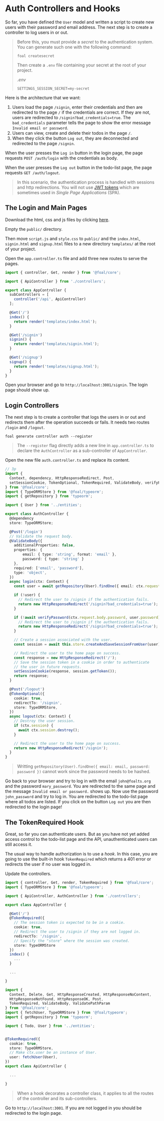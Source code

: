 # Auth Controllers and Hooks

So far, you have defined the `User` model and written a script to create new users with their password and email address. The next step is to create a controller to log users in or out.

> Before this, you must provide a *secret* to the authentication system. You can generate such one with the following command:
>
> ```
> foal createsecret
> ```
>
> Then create a `.env` file containing your secret at the root of your project.
>
> *.env*
> ```
> SETTINGS_SESSION_SECRET=my-secret
> ```

Here is the architecture that we want:

1. Users load the page `/signin`, enter their credentials and then are redirected to the page `/` if the credentials are correct. If they are not, users are redirected to `/signin?bad_credentials=true`. The `bad_credentials` parameter tells the page to show the error message `Invalid email or password`.
1. Users can view, create and delete their todos in the page `/`.
1. When they click the button `Log out`, they are deconnected and redirected to the page `/signin`.

When the user presses the `Log in` button in the login page, the page requests `POST /auth/login` with the credentials as body.

When the user presses the `Log out` button in the todo-list page, the page requests `GET /auth/logout`.

> In this scenario, the authentication process is handled with sessions and http redirections. You will not use [JWT tokens](https://en.wikipedia.org/wiki/JSON_Web_Token#Use) which are sometimes used in *Single Page Applications* (SPA).

## The Login and Main Pages

Download the html, css and js files by clicking [here](https://foalts.org/multi-user-todo-list-v1.zip).

Empty the `public/` directory.

Then move `script.js` and `style.css` to `public/` and the `index.html`, `signin.html` and `signup.html` files to a new directory `templates/` at the root of your project.

Open the `app.controller.ts` file and add three new routes to serve the pages.

```typescript
import { controller, Get, render } from '@foal/core';

import { ApiController } from './controllers';

export class AppController {
  subControllers = [
    controller('/api', ApiController)
  ];

  @Get('/')
  index() {
    return render('templates/index.html');
  }

  @Get('/signin')
  signin() {
    return render('templates/signin.html');
  }

  @Get('/signup')
  signup() {
    return render('templates/signup.html');
  }
}

```

Open your browser and go to `http://localhost:3001/signin`. The login page should show up.

## Login Controllers

The next step is to create a controller that logs the users in or out and redirects them after the operation succeeds or fails. It needs two routes `/login` and `/logout`.

```
foal generate controller auth --register
```

> The `--register` flag directly adds a new line in `app.controller.ts` to declare the `AuthController` as a sub-controller of `AppController`.

Open the new file `auth.controller.ts` and replace its content.

```typescript
// 3p
import {
  Context, dependency, HttpResponseRedirect, Post,
  setSessionCookie, TokenOptional, TokenRequired, ValidateBody, verifyPassword
} from '@foal/core';
import { TypeORMStore } from '@foal/typeorm';
import { getRepository } from 'typeorm';

import { User } from '../entities';

export class AuthController {
  @dependency
  store: TypeORMStore;

  @Post('/login')
  // Validate the request body.
  @ValidateBody({
    additionalProperties: false,
    properties: {
        email: { type: 'string', format: 'email' },
        password: { type: 'string' }
    },
    required: ['email', 'password'],
    type: 'object',
  })
  async login(ctx: Context) {
    const user = await getRepository(User).findOne({ email: ctx.request.body.email });

    if (!user) {
      // Redirect the user to /signin if the authentication fails.
      return new HttpResponseRedirect('/signin?bad_credentials=true');
    }

    if (!await verifyPassword(ctx.request.body.password, user.password)) {
      // Redirect the user to /signin if the authentication fails.
      return new HttpResponseRedirect('/signin?bad_credentials=true');
    }

    // Create a session associated with the user.
    const session = await this.store.createAndSaveSessionFromUser(user);

    // Redirect the user to the home page on success.
    const response = new HttpResponseRedirect('/');
    // Save the session token in a cookie in order to authenticate
    // the user in future requests.
    setSessionCookie(response, session.getToken());
    return response;
  }

  @Post('/logout')
  @TokenOptional({
    cookie: true,
    redirectTo: '/signin',
    store: TypeORMStore,
  })
  async logout(ctx: Context) {
    // Destroy the user session.
    if (ctx.session) {
      await ctx.session.destroy();
    }

    // Redirect the user to the home page on success.
    return new HttpResponseRedirect('/signin');
  }
}

```

> Writting `getRepository(User).findOne({ email: email, password: password })` cannot work since the password needs to be hashed.

Go back to your browser and try to log in with the email `john@foalts.org` and the password `mary_password`. You are redirected to the same page and the message `Invalid email or password.` shows up. Now use the password `john_password` and try to log in. You are redirected to the todo-list page where all todos are listed. If you click on the button `Log out` you are then redirected to the login page!

## The TokenRequired Hook

Great, so far you can authenticate users. But as you have not yet added access control to the todo-list page and the API, unauthenticated users can still access it.

The usual way to handle authorization is to use a *hook*. In this case, you are going to use the built-in hook `TokenRequired` which returns a 401 error or redirects the user if no user was logged in. 

Update the controllers.

```typescript
import { controller, Get, render, TokenRequired } from '@foal/core';
import { TypeORMStore } from '@foal/typeorm';

import { ApiController, AuthController } from './controllers';

export class AppController {

  @Get('/')
  @TokenRequired({
    // The session token is expected to be in a cookie.
    cookie: true,
    // Redirect the user to /signin if they are not logged in.
    redirectTo: '/signin',
    // Specify the "store" where the session was created.
    store: TypeORMStore
  })
  index() {
    ...
  }

  ...

}
```

```typescript
import {
  Context, Delete, Get, HttpResponseCreated, HttpResponseNoContent,
  HttpResponseNotFound, HttpResponseOK, Post,
  TokenRequired, ValidateBody, ValidatePathParam
} from '@foal/core';
import { fetchUser, TypeORMStore } from '@foal/typeorm';
import { getRepository } from 'typeorm';

import { Todo, User } from '../entities';


@TokenRequired({
  cookie: true,
  store: TypeORMStore,
  // Make ctx.user be an instance of User.
  user: fetchUser(User),
})
export class ApiController {

  ...

}
```

> When a hook decorates a controller class, it applies to all the routes of the controller and its sub-controllers.

Go to `http://localhost:3001`. If you are not logged in you should be redirected to the login page.
